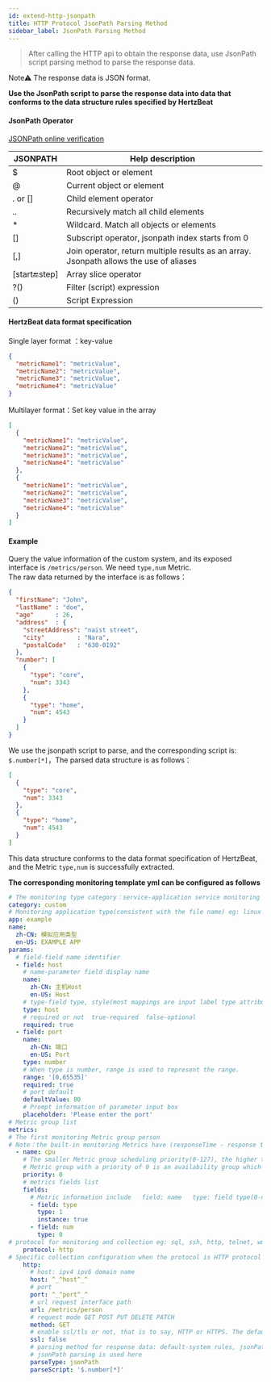 ```yaml
---
id: extend-http-jsonpath  
title: HTTP Protocol JsonPath Parsing Method  
sidebar_label: JsonPath Parsing Method
---
```

> After calling the HTTP api to obtain the response data, use JsonPath script parsing method to parse the response data.

Note⚠️ The response data is JSON format. 

**Use the JsonPath script to parse the response data into data that conforms to the data structure rules specified by HertzBeat**  

#### JsonPath Operator   
[JSONPath online verification](https://www.jsonpath.cn)     

| JSONPATH         | Help description                                                                       |
|------------------|----------------------------------------------------------------------------------------|
| $                | Root object or element                                                                 |
| @                | Current object or element                                                              |
| . or []          | Child element operator                                                                 |
| ..               | Recursively match all child elements                                                   |
| *                | Wildcard.  Match all objects or elements                                               |
| []               | Subscript operator, jsonpath index starts from 0                                       |
| [,]              | Join operator, return multiple results as an array. Jsonpath allows the use of aliases |
| [start:end:step] | Array slice operator                                                                   |
| ?()              | Filter (script) expression                                                             |
| ()               | Script Expression                                                                      |

#### HertzBeat data format specification    
Single layer format ：key-value
```json
{
  "metricName1": "metricValue",
  "metricName2": "metricValue",
  "metricName3": "metricValue",
  "metricName4": "metricValue"
}
```
Multilayer format：Set key value in the array
```json
[
  {
    "metricName1": "metricValue",
    "metricName2": "metricValue",
    "metricName3": "metricValue",
    "metricName4": "metricValue"
  },
  {
    "metricName1": "metricValue",
    "metricName2": "metricValue",
    "metricName3": "metricValue",
    "metricName4": "metricValue"
  }
]
```

#### Example

Query the value information of the custom system, and its exposed interface is  `/metrics/person`. We need `type,num` Metric.      
The raw data returned by the interface is as follows：  
```json
{
  "firstName": "John",
  "lastName" : "doe",
  "age"      : 26,
  "address"  : {
    "streetAddress": "naist street",
    "city"         : "Nara",
    "postalCode"   : "630-0192"
  },
  "number": [
    {
      "type": "core",
      "num": 3343
    },
    {
      "type": "home",
      "num": 4543
    }
  ]
}
```

We use the jsonpath script to parse, and the corresponding script is: `$.number[*]`，The parsed data structure is as follows：  
```json
[
  {
    "type": "core",
    "num": 3343
  },
  {
    "type": "home",
    "num": 4543
  }
]
```
This data structure conforms to the data format specification of HertzBeat, and the Metric `type,num` is successfully extracted.

**The corresponding monitoring template yml can be configured as follows**   

```yaml
# The monitoring type category：service-application service monitoring db-database monitoring custom-custom monitoring os-operating system monitoring
category: custom
# Monitoring application type(consistent with the file name) eg: linux windows tomcat mysql aws...
app: example
name:
  zh-CN: 模拟应用类型
  en-US: EXAMPLE APP
params:
  # field-field name identifier
  - field: host
    # name-parameter field display name
    name:
      zh-CN: 主机Host
      en-US: Host
    # type-field type, style(most mappings are input label type attribute)
    type: host
    # required or not  true-required  false-optional
    required: true
  - field: port
    name:
      zh-CN: 端口
      en-US: Port
    type: number
    # When type is number, range is used to represent the range.
    range: '[0,65535]'
    required: true
    # port default
    defaultValue: 80
    # Prompt information of parameter input box
    placeholder: 'Please enter the port'
# Metric group list
metrics:
# The first monitoring Metric group person
# Note：the built-in monitoring Metrics have (responseTime - response time)
  - name: cpu
    # The smaller Metric group scheduling priority(0-127), the higher the priority. After completion of the high priority Metric group collection,the low priority Metric group will then be scheduled. Metric groups with the same priority  will be scheduled in parallel.
    # Metric group with a priority of 0 is an availability group which will be scheduled first. If the collection succeeds, the  scheduling will continue otherwise interrupt scheduling.
    priority: 0
    # metrics fields list
    fields:
      # Metric information include   field: name   type: field type(0-number: number, 1-string: string)   label-if is metrics label   unit: Metric unit
      - field: type
        type: 1
        instance: true
      - field: num
        type: 0
# protocol for monitoring and collection eg: sql, ssh, http, telnet, wmi, snmp, sdk
    protocol: http
# Specific collection configuration when the protocol is HTTP protocol
    http:
      # host: ipv4 ipv6 domain name
      host: ^_^host^_^
      # port
      port: ^_^port^_^
      # url request interface path
      url: /metrics/person
      # request mode GET POST PUT DELETE PATCH
      method: GET
      # enable ssl/tls or not, that is to say, HTTP or HTTPS. The default is false
      ssl: false
      # parsing method for response data: default-system rules, jsonPath-jsonPath script, website-website availability Metric monitoring
      # jsonPath parsing is used here
      parseType: jsonPath
      parseScript: '$.number[*]' 
```
